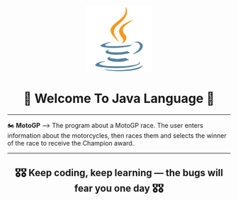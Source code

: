 <p align="center">
  <img src="https://github.com/Henry-Lecode/Henry-Lecode/blob/main/Java.jpg?raw=true" width="150" height="150" />
</p>
<h1 align="center">🎉 Welcome To Java Language 🎉</h1>

---

🏍️ **MotoGP** -->
The program about a MotoGP race. The user enters information about the motorcycles, then races them and selects the winner of the race to receive the Champion award.

---

<h2 align="center">🎖️🎖️ Keep coding, keep learning — the bugs will fear you one day 🎖️🎖️</h2>
